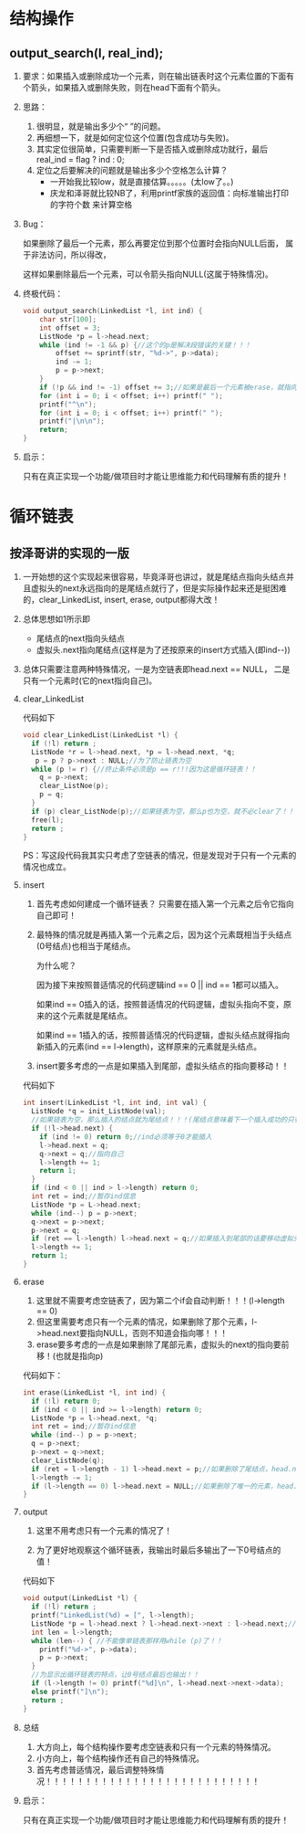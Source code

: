 # 结构操作

## output_search(l, real_ind);

1. 要求：如果插入或删除成功一个元素，则在输出链表时这个元素位置的下面有个箭头，如果插入或删除失败，则在head下面有个箭头。

2. 思路：

   1. 很明显，就是输出多少个“ ”的问题。
   2. 再细想一下，就是如何定位这个位置(包含成功与失败)。
   3. 其实定位很简单，只需要判断一下是否插入或删除成功就行，最后real_ind = flag ? ind : 0;
   4. 定位之后要解决的问题就是输出多少个空格怎么计算？
      + 一开始我比较low，就是直接估算。。。。。(太low了。。)
      + 庆龙和泽哥就比较NB了，利用printf家族的返回值：向标准输出打印的字符个数 来计算空格

3. Bug：

   如果删除了最后一个元素，那么再要定位到那个位置时会指向NULL后面， 属于非法访问，所以得改，

   这样如果删除最后一个元素，可以令箭头指向NULL(这属于特殊情况)。

4. 终极代码：

   ```C
   void output_search(LinkedList *l, int ind) {
       char str[100];
       int offset = 3;
       ListNode *p = l->head.next;
       while (ind != -1 && p) {//这个的p是解决段错误的关键！！！
           offset += sprintf(str, "%d->", p->data);
           ind -= 1;
           p = p->next;
       }
       if (!p && ind != -1) offset += 3;//如果是最后一个元素被erase，就指向NULL；
       for (int i = 0; i < offset; i++) printf(" ");
       printf("^\n");
       for (int i = 0; i < offset; i++) printf(" ");
       printf("|\n\n");
       return;
   }
   ```

   

5. 启示：

   只有在真正实现一个功能/做项目时才能让思维能力和代码理解有质的提升！



# 循环链表

## 按泽哥讲的实现的一版

1. 一开始想的这个实现起来很容易，毕竟泽哥也讲过，就是尾结点指向头结点并且虚拟头的next永远指向的是尾结点就行了，但是实际操作起来还是挺困难的，clear_LinkedList, insert, erase, output都得大改！

2. 总体思想如1所示即

   + 尾结点的next指向头结点
   + 虚拟头.next指向尾结点(这样是为了还按原来的insert方式插入(即ind--))

3. 总体只需要注意两种特殊情况，一是为空链表即head.next == NULL， 二是只有一个元素时(它的next指向自己)。

4. clear_LinkedList

   代码如下

   ```C
   void clear_LinkedList(LinkedList *l) {
     if (!l) return ;
     ListNode *r = l->head.next, *p = l->head.next, *q;
      p = p ? p->next : NULL;//为了防止链表为空
     while (p != r) {//终止条件必须是p == r!!!因为这是循环链表！！
       q = p->next;
       clear_ListNoe(p);
       p = q;
     }
     if (p) clear_ListNode(p);//如果链表为空，那么p也为空，就不必clear了！！
     free(l);
     return ;
   }
   ```

   PS：写这段代码我其实只考虑了空链表的情况，但是发现对于只有一个元素的情况也成立。

5. insert

   1. 首先考虑如何建成一个循环链表？ 只需要在插入第一个元素之后令它指向自己即可！

   2. 最特殊的情况就是再插入第一个元素之后，因为这个元素既相当于头结点(0号结点)也相当于尾结点。

      为什么呢？

      因为接下来按照普适情况的代码逻辑ind == 0 || ind == 1都可以插入。

      如果ind == 0插入的话，按照普适情况的代码逻辑，虚拟头指向不变，原来的这个元素就是尾结点。

      如果ind == 1插入的话，按照普适情况的代码逻辑，虚拟头结点就得指向新插入的元素(ind == l->length)，这样原来的元素就是头结点。

   3. insert要多考虑的一点是如果插入到尾部，虚拟头结点的指向要移动！！

   代码如下

   ```C
   int insert(LinkedList *l, int ind, int val) {
     ListNode *q = init_ListNode(val);
     //如果链表为空，那么插入的结点就为尾结点！！！(尾结点意味着下一个插入成功的只有ind == 0 || ind == 1)
     if (!l->head.next) {
       if (ind != 0) return 0;//ind必须等于0才能插入
       l->head.next = q;
       q->next = q;//指向自己
       l->length += 1;
       return 1;
     }
     if (ind < 0 || ind > l->length) return 0;
     int ret = ind;//暂存ind信息
     ListNode *p = L->head.next;
     while (ind--) p = p->next;
     q->next = p->next;
     p->next = q;
     if (ret == l->length) l->head.next = q;//如果插入到尾部的话要移动虚拟头的指向！
     l->length += 1;
     return 1;
   }
   ```

6. erase

   1. 这里就不需要考虑空链表了，因为第二个if会自动判断！！！(l->length == 0)
   2. 但这里需要考虑只有一个元素的情况，如果删除了那个元素，l->head.next要指向NULL，否则不知道会指向哪！！！
   3. erase要多考虑的一点是如果删除了尾部元素，虚拟头的next的指向要前移！(也就是指向p)

   代码如下：

   ```C
   int erase(LinkedList *l, int ind) {
     if (!l) return 0;
     if (ind < 0 || ind >= l->length) return 0;
     ListNode *p = l->head.next, *q;
     int ret = ind;//暂存ind信息
     while (ind--) p = p->next;
     q = p->next;
     p->next = q->next;
     clear_ListNode(q);
     if (ret = l->length - 1) l->head.next = p;//如果删除了尾结点，head.next要前移一位！！！
     l->length -= 1;
     if (l->length == 0) l->head.next = NULL;//如果删除了唯一的元素，head.next要指向NULL，否则不知道会指向哪！！
   }
   ```

7. output

   1. 这里不用考虑只有一个元素的情况了！

   2. 为了更好地观察这个循环链表，我输出时最后多输出了一下0号结点的值！

   代码如下

   ```C
   void output(LinkedList *l) {
     if (!l) return ;
     printf("LinkedList(%d) = [", l->length);
     ListNode *p = l->head.next ? l->head.next->next : l->head.next;//如果链表不为空就指向0号结点，为空就指向NULL； 
     int len = l->length;
     while (len--) { //不能像单链表那样用while (p)了！！
       printf("%d->", p->data);
       p = p->next;
     }
     //为显示出循环链表的特点，让0号结点最后也输出！！
     if (l->length != 0) printf("%d]\n", l->head.next->next->data);
     else printf("]\n");
     return ;
   }
   ```

8. 总结

   1. 大方向上，每个结构操作要考虑空链表和只有一个元素的特殊情况。
   2. 小方向上，每个结构操作还有自己的特殊情况。
   3. 首先考虑普适情况，最后调整特殊情况！！！！！！！！！！！！！！！！！！！！！！！！！！！

9. 启示：

   只有在真正实现一个功能/做项目时才能让思维能力和代码理解有质的提升！